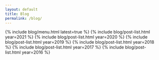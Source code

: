 ```yaml
---
layout: default
title: Blog
permalink: /blog/
---
```


{% include blog/menu.html latest=true %}
{% include blog/post-list.html year=2021 %}
{% include blog/post-list.html year=2020 %}
{% include blog/post-list.html year=2019 %}
{% include blog/post-list.html year=2018 %}
{% include blog/post-list.html year=2017 %}
{% include blog/post-list.html year=2016 %}